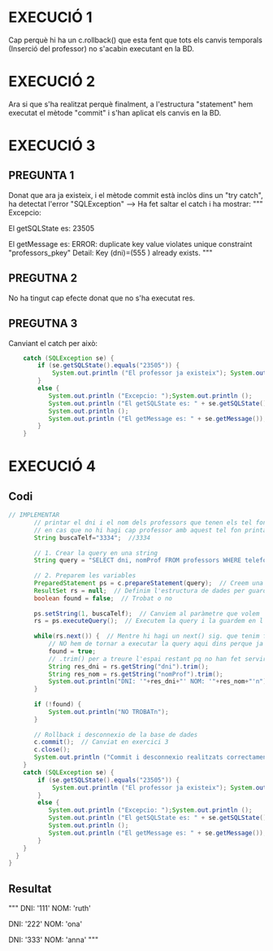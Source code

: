 # EXECUCIÓ 1
Cap perquè hi ha un c.rollback() que esta fent que tots els canvis temporals (Inserció del professor) no s'acabin executant en la BD.

# EXECUCIÓ 2
Ara si que s'ha realitzat perquè finalment, a l'estructura "statement" hem executat el mètode "commit" i s'han aplicat els canvis en la BD.

# EXECUCIÓ 3
## PREGUNTA 1
Donat que ara ja existeix, i el mètode commit està inclòs dins un "try catch", ha detectat l'error "SQLException" --> Ha fet saltar el catch i ha mostrar:
"""
Excepcio: 

El getSQLState es: 23505

El getMessage es: ERROR: duplicate key value violates unique constraint "professors_pkey"
  Detail: Key (dni)=(555                                               ) already exists.
"""

## PREGUTNA 2
No ha tingut cap efecte donat que no s'ha executat res.

## PREGUTNA 3
Canviant el catch per això:
```java
	catch (SQLException se) {
		if (se.getSQLState().equals("23505")) {
			System.out.println ("El professor ja existeix"); System.out.println ();
		}
		else {
           System.out.println ("Excepcio: ");System.out.println ();
           System.out.println ("El getSQLState es: " + se.getSQLState());
           System.out.println ();
           System.out.println ("El getMessage es: " + se.getMessage());	   
		}
	}
```

# EXECUCIÓ 4
## Codi
```java
// IMPLEMENTAR
       // printar el dni i el nom dels professors que tenen els tel fons amb n mero inferior al que s'indica en la variable buscaTelf
       // en cas que no hi hagi cap professor amb aquest tel fon printar "NO TROBAT" 
       String buscaTelf="3334";  //3334 
       
       // 1. Crear la query en una string
       String query = "SELECT dni, nomProf FROM professors WHERE telefon < ?";
       
       // 2. Preparem les variables
       PreparedStatement ps = c.prepareStatement(query);  // Creem una preparedStatement amb la query
       ResultSet rs = null;  // Definim l'estructura de dades per guardar els resultats
       boolean found = false;  // Trobat o no
       
	   ps.setString(1, buscaTelf);  // Canviem al paràmetre que volem
	   rs = ps.executeQuery();  // Executem la query i la guardem en l'estructura de dades
       
	   while(rs.next()) {  // Mentre hi hagi un next() sig. que tenim files retornades
		   // NO hem de tornar a executar la query aqui dins perque ja tenim les dades en rs.
		   found = true;
		   // .trim() per a treure l'espai restant pq no han fet servir VARCHAR >:(
           String res_dni = rs.getString("dni").trim();
           String res_nom = rs.getString("nomProf").trim();
           System.out.println("DNI: '"+res_dni+"' NOM: '"+res_nom+"'n");
       }
       
	   if (!found) {
		   System.out.println("NO TROBATn");
	   }
	   
	   // Rollback i desconnexio de la base de dades
	   c.commit();  // Canviat en exercici 3
	   c.close();
	   System.out.println ("Commit i desconnexio realitzats correctament.");
	}
	catch (SQLException se) {
		if (se.getSQLState().equals("23505")) {
			System.out.println ("El professor ja existeix"); System.out.println ();
		}
		else {
           System.out.println ("Excepcio: ");System.out.println ();
           System.out.println ("El getSQLState es: " + se.getSQLState());
           System.out.println ();
           System.out.println ("El getMessage es: " + se.getMessage());	   
		}
	}
  }
}
```

## Resultat
"""
DNI: '111' NOM: 'ruth'

DNI: '222' NOM: 'ona'

DNI: '333' NOM: 'anna'
"""